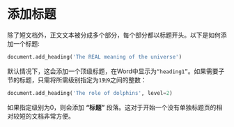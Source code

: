 # 添加标题

除了短文档外，正文文本被分成多个部分，每个部分都以标题开头。以下是如何添加一个标题:

```python
document.add_heading('The REAL meaning of the universe')
```

默认情况下，这会添加一个顶级标题，在Word中显示为`“heading1”`。如果需要子节的标题，只需将所需级别指定为`1到9`之间的整数：

```python
document.add_heading('The role of dolphins', level=2)
```

如果指定级别为0，则会添加 **“标题”** 段落。这对于开始一个没有单独标题页的相对较短的文档非常方便。
